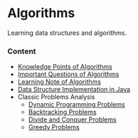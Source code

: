 # Algorithms
Learning data structures and algorithms.

### Content

- [Knowledge Points of Algorithms](_knowledge-algorithm.md)
- [Important Questions of Algorithms](_questions-algorithm.md)
- [Learning Note of Algorithms](_note-algorithm.md)
- [Data Structure Implementation in Java](https://github.com/tagnja/algorithms-playground/tree/master/%23basic-data-structures)
- Classic Problems Analysis
  - [Dynamic Programming Problems](classic-problems/dynamic-programming-porblems-analysis.md)
  - [Backtracking Problems](classic-problems/backtracking-problems-analysis.md)
  - [Divide and Conquer Problems](classic-problems/divide-and-conquer-problems-analysis.md)
  - [Greedy Problems](classic-problems/greedy-problems-analysis.md)


